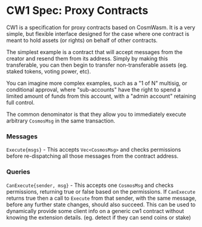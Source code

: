 # CW1 Spec: Proxy Contracts

CW1 is a specification for proxy contracts based on CosmWasm.
It is a very simple, but flexible interface designed for the case
where one contract is meant to hold assets (or rights) on behalf of
other contracts.

The simplest example is a contract that will accept messages from
the creator and resend them from its address. Simply by making this
transferable, you can then begin to transfer non-transferable assets
(eg. staked tokens, voting power, etc).

You can imagine more complex examples, such as a "1 of N" multisig,
or conditional approval, where "sub-accounts" have the right to spend
a limited amount of funds from this account, with a "admin account"
retaining full control.

The common denominator is that they allow you to immediately
execute arbitrary `CosmosMsg` in the same transaction.

### Messages

`Execute{msgs}` - This accepts `Vec<CosmosMsg>` and checks permissions
before re-dispatching all those messages from the contract address.

### Queries

`CanExecute{sender, msg}` - This accepts one `CosmosMsg` and checks permissions,
returning true or false based on the permissions. If `CanExecute` returns true
then a call to `Execute` from that sender, with the same message, 
before any further state changes, should also succeed. This can be used 
to dynamically provide some client info on a generic cw1 contract without 
knowing the extension details. (eg. detect if they can send coins or stake)

